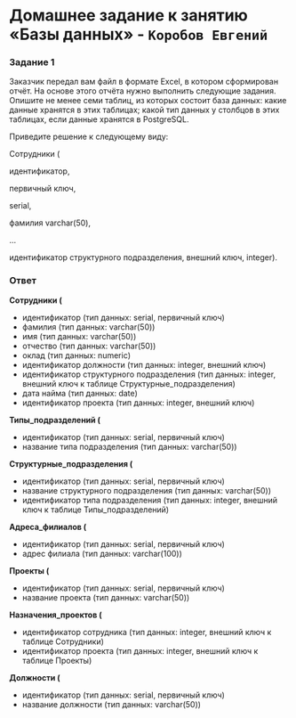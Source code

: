  # Домашнее задание к занятию «Базы данных» - `Коробов Евгений`

### Задание 1
Заказчик передал вам файл в формате Excel, в котором сформирован отчёт.
На основе этого отчёта нужно выполнить следующие задания.
Опишите не менее семи таблиц, из которых состоит база данных:
какие данные хранятся в этих таблицах;
какой тип данных у столбцов в этих таблицах, если данные хранятся в PostgreSQL.

Приведите решение к следующему виду:

Сотрудники (

идентификатор, 

первичный ключ, 

serial,

фамилия varchar(50),

...

идентификатор структурного подразделения, внешний ключ, integer).
### Ответ
**Сотрудники (**
- идентификатор (тип данных: serial, первичный ключ)
- фамилия (тип данных: varchar(50))
- имя (тип данных: varchar(50))
- отчество (тип данных: varchar(50))
- оклад (тип данных: numeric)
- идентификатор должности (тип данных: integer, внешний ключ)
- идентификатор структурного подразделения (тип данных: integer, внешний ключ к таблице Структурные_подразделения)
- дата найма (тип данных: date)
- идентификатор проекта (тип данных: integer, внешний ключ)

**Типы_подразделений (**
- идентификатор (тип данных: serial, первичный ключ)
- название типа подразделения (тип данных: varchar(50))

**Структурные_подразделения (**
- идентификатор (тип данных: serial, первичный ключ)
- название структурного подразделения (тип данных: varchar(50))
- идентификатор типа подразделения (тип данных: integer, внешний ключ к таблице Типы_подразделений)

**Адреса_филиалов (**
- идентификатор (тип данных: serial, первичный ключ)
- адрес филиала (тип данных: varchar(100))

**Проекты (**
- идентификатор (тип данных: serial, первичный ключ)
- название проекта (тип данных: varchar(50))

**Назначения_проектов (**
- идентификатор сотрудника (тип данных: integer, внешний ключ к таблице Сотрудники)
- идентификатор проекта (тип данных: integer, внешний ключ к таблице Проекты)

**Должности (**
- идентификатор (тип данных: serial, первичный ключ)
- название должности (тип данных: varchar(50))

